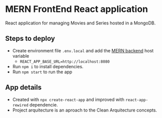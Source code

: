 # MERN FrontEnd React application

React application for managing Movies and Series hosted in a MongoDB.


## Steps to deploy

* Create environment file `.env.local` and add the [MERN backend](https://github.com/lichblitz/mern-backend) host variable
  - ``REACT_APP_BASE_URL=http://localhost:8080``
* Run `npm i` to install dependencies.
* Run `npm start` to run the app

## App details
- Created with `npx create-react-app` and improved with `react-app-rewired` dependencie.
- Project arquitecture is an aproach to the Clean Arquitecture concepts.
